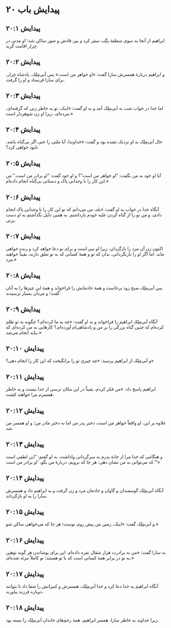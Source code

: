 # پیدایش باب ۲۰

## پیدایش ۲۰:۱
ابراهیم از آنجا به سوی منطقهٔ نِگِب سفر کرد و بین قادش و شور ساکن شد؛ او مدتی در جِرار اقامت گزید.

## پیدایش ۲۰:۲
و ابراهیم دربارهٔ همسرش سارا گفت: «او خواهر من است.» پس اَبی‌مِلِک، پادشاه جِرار، برای سارا فرستاد و او را گرفت.

## پیدایش ۲۰:۳
اما خدا در خواب شب به اَبی‌مِلِک آمد و به او گفت: «اینک، تو به خاطر زنی که گرفته‌ای، مرده‌ای، زیرا او زن شوهردار است.»

## پیدایش ۲۰:۴
حال اَبی‌مِلِک به او نزدیک نشده بود و گفت: «خداوندا، آیا ملتی را حتی اگر بی‌گناه باشد، نابود خواهی کرد؟

## پیدایش ۲۰:۵
آیا او خود به من نگفت: “او خواهر من است”؟ و او خود گفت: “او برادر من است.” من این کار را با وجدانی پاک و دستانی بی‌گناه انجام داده‌ام.»

## پیدایش ۲۰:۶
آنگاه خدا در خواب به او گفت: «بله، من می‌دانم که تو این کار را با وجدانی پاک انجام دادی، و من تو را از گناه کردن علیه خودم بازداشتم. به همین دلیل نگذاشتم به او دست بزنی.

## پیدایش ۲۰:۷
اکنون زن آن مرد را بازگردان، زیرا او نبی است و برای تو دعا خواهد کرد و زنده خواهی ماند. اما اگر او را بازنگردانی، بدان که تو و همهٔ کسانی که به تو تعلق دارند، یقیناً خواهید مرد.»

## پیدایش ۲۰:۸
پس اَبی‌مِلِک صبح زود برخاست و همهٔ خادمانش را فراخواند و همهٔ این چیزها را به آنان گفت؛ و مردان بسیار ترسیدند.

## پیدایش ۲۰:۹
آنگاه اَبی‌مِلِک ابراهیم را فراخواند و به او گفت: «چه به ما کرده‌ای؟ چگونه به تو ظلم کرده‌ام که چنین گناه بزرگی را بر من و پادشاهی‌ام آورده‌ای؟ کارهایی به من کرده‌ای که نباید انجام می‌شد.»

## پیدایش ۲۰:۱۰
و اَبی‌مِلِک از ابراهیم پرسید: «چه چیزی تو را برانگیخت که این کار را انجام دهی؟»

## پیدایش ۲۰:۱۱
ابراهیم پاسخ داد: «من فکر کردم، یقیناً در این مکان ترسی از خدا نیست و به خاطر همسرم مرا خواهند کشت.

## پیدایش ۲۰:۱۲
علاوه بر این، او واقعاً خواهر من است، دختر پدر من اما نه دختر مادر من؛ و او همسر من شد.

## پیدایش ۲۰:۱۳
و هنگامی که خدا مرا از خانهٔ پدرم به سرگردانی واداشت، به او گفتم: “این لطفی است که می‌توانی به من نشان دهی: هر جا که برویم، دربارهٔ من بگو، ‘او برادر من است.’”»

## پیدایش ۲۰:۱۴
آنگاه اَبی‌مِلِک گوسفندان و گاوان و خادمان مرد و زن گرفت و به ابراهیم داد و همسرش سارا را به او بازگرداند.

## پیدایش ۲۰:۱۵
و اَبی‌مِلِک گفت: «اینک، زمین من پیش روی توست؛ هر جا که می‌خواهی ساکن شو.»

## پیدایش ۲۰:۱۶
به سارا گفت: «من به برادرت هزار مثقال نقره داده‌ام. این برای پوشاندن هر گونه توهین به تو در برابر همهٔ کسانی است که با تو هستند؛ تو کاملاً تبرئه شده‌ای.»

## پیدایش ۲۰:۱۷
آنگاه ابراهیم به خدا دعا کرد و خدا اَبی‌مِلِک، همسرش و کنیزانش را شفا داد تا بتوانند دوباره فرزند بیاورند،

## پیدایش ۲۰:۱۸
زیرا خداوند به خاطر سارا، همسر ابراهیم، همهٔ رحم‌های خاندان اَبی‌مِلِک را بسته بود.
